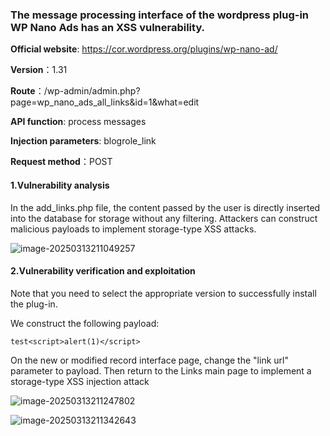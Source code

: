 ### The message processing interface of the wordpress plug-in WP Nano Ads has an XSS vulnerability.

**Official website**: https://cor.wordpress.org/plugins/wp-nano-ad/

**Version**：1.31

**Route**：/wp-admin/admin.php?page=wp_nano_ads_all_links&id=1&what=edit

**API function**: process messages

**Injection parameters**: blogrole_link

**Request method**：POST

#### 1.Vulnerability analysis

In the add_links.php file, the content passed by the user is directly inserted into the database for storage without any filtering. Attackers can construct malicious payloads to implement storage-type XSS attacks.

![image-20250313211049257](C:\Users\Administrator\AppData\Roaming\Typora\typora-user-images\image-20250313211049257.png)

#### 2.Vulnerability verification and exploitation

Note that you need to select the appropriate version to successfully install the plug-in.

We construct the following payload:

```
test<script>alert(1)</script>
```

On the new or modified record interface page, change the "link url" parameter to payload. Then return to the Links main page to implement a storage-type XSS injection attack

![image-20250313211247802](C:\Users\Administrator\AppData\Roaming\Typora\typora-user-images\image-20250313211247802.png)

![image-20250313211342643](C:\Users\Administrator\AppData\Roaming\Typora\typora-user-images\image-20250313211342643.png)